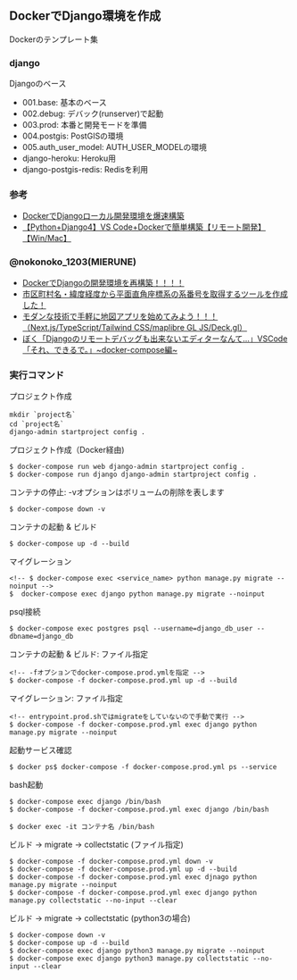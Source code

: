 DockerでDjango環境を作成
----
Dockerのテンプレート集

### django
Djangoのベース

* 001.base: 基本のベース
* 002.debug: デバック(runserver)で起動
* 003.prod: 本番と開発モードを準備
* 004.postgis: PostGISの環境
* 005.auth_user_model: AUTH_USER_MODELの環境
* django-heroku: Heroku用
* django-postgis-redis: Redisを利用


### 参考
* [DockerでDjangoローカル開発環境を爆速構築](https://michinoku-se.org/docker-django/)
* [【Python+Django4】VS Code+Dockerで簡単構築【リモート開発】【Win/Mac】](https://chigusa-web.com/blog/django-vscode-docker/)


### @nokonoko_1203(MIERUNE)
* [DockerでDjangoの開発環境を再構築！！！！](https://qiita.com/nokonoko_1203/items/e345f899ac9ac700d6a8)
* [市区町村名・緯度経度から平面直角座標系の系番号を取得するツールを作成した！](https://qiita.com/nokonoko_1203/items/f8925081665cab3f36f0)
* [モダンな技術で手軽に地図アプリを始めてみよう！！！（Next.js/TypeScript/Tailwind CSS/maplibre GL JS/Deck.gl）](https://qiita.com/nokonoko_1203/items/161a29d33d265a39016b)
* [ぼく「Djangoのリモートデバッグも出来ないエディターなんて…」VSCode「それ、できるで。」~docker-compose編~](https://qiita.com/nokonoko_1203/items/33a05c86f359027afb33)


### 実行コマンド

プロジェクト作成
```
mkdir `project名`
cd `project名`
django-admin startproject config .
```

プロジェクト作成（Docker経由)
```
$ docker-compose run web django-admin startproject config .
$ docker-compose run django django-admin startproject config .
```

コンテナの停止: -vオプションはボリュームの削除を表します
```
$ docker-compose down -v
```

コンテナの起動 & ビルド
```
$ docker-compose up -d --build
```

マイグレーション
```
<!-- $ docker-compose exec <service_name> python manage.py migrate --noinput -->
$  docker-compose exec django python manage.py migrate --noinput
```

psql接続
```
$ docker-compose exec postgres psql --username=django_db_user --dbname=django_db
```

コンテナの起動 & ビルド: ファイル指定
```
<!-- -fオプションでdocker-compose.prod.ymlを指定 -->
$ docker-compose -f docker-compose.prod.yml up -d --build
```

マイグレーション: ファイル指定
```
<!-- entrypoint.prod.shではmigrateをしていないので手動で実行 -->
$ docker-compose -f docker-compose.prod.yml exec django python manage.py migrate --noinput
```

起動サービス確認
```
$ docker ps$ docker-compose -f docker-compose.prod.yml ps --service 
```

bash起動
```
$ docker-compose exec django /bin/bash
$ docker-compose -f docker-compose.prod.yml exec django /bin/bash

$ docker exec -it コンテナ名 /bin/bash
```

ビルド -> migrate  -> collectstatic (ファイル指定)
```
$ docker-compose -f docker-compose.prod.yml down -v
$ docker-compose -f docker-compose.prod.yml up -d --build
$ docker-compose -f docker-compose.prod.yml exec djnago python manage.py migrate --noinput
$ docker-compose -f docker-compose.prod.yml exec django python manage.py collectstatic --no-input --clear
```

ビルド -> migrate -> collectstatic (python3の場合)
```
$ docker-compose down -v
$ docker-compose up -d --build
$ docker-compose exec django python3 manage.py migrate --noinput
$ docker-compose exec django python3 manage.py collectstatic --no-input --clear
```
